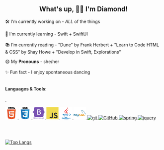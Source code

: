 ### <h2 align="center">What's up, 👋🏾 I'm Diamond!</h2>

<!--
**dlmeredi/dlmeredi** is a ✨ _special_ ✨ repository because its `README.md` (this file) appears on your GitHub profile.

Here are some ideas to get you started:

- 🔭 I’m currently working on ...
- 🌱 I’m currently learning ...
- 👯 I’m looking to collaborate on ...
- 🤔 I’m looking for help with ...
- 💬 Ask me about ...
- 📫 How to reach me: ...
- 😄 Pronouns: ...
- ⚡ Fun fact: ...
-->
<!-- <center><h4>Software developer with years of customer service experience and strong problem solving skills. A natural curiosity for technology coupled with the desire to seek out a challenging new career led to the decision to transition into web development. Looking forward to the opportunity to leverage my knack for problem solving and technical skills to work for an employer with a strong desire to develop future leaders.</h4></center>
<br> -->

🛠 I'm currently working on - *ALL* of the things <br><br>
🌱 I'm currently learning - Swift + SwiftUI <br><br>
📚 I'm currently reading - "Dune" by Frank Herbert + "Learn to Code HTML & CSS" by Shay Howe + "Develop in Swift, Explorations"
<!-- 📩 Connect with me -  <a href="https://www.linkedin.com/in/diamond-meredith/
" target="blank"><img align="center" src="https://raw.githubusercontent.com/rahuldkjain/github-profile-readme-generator/master/src/images/icons/Social/linked-in-alt.svg" alt="https://www.linkedin.com/in/diamond-meredith/" height="20" width="30" /></a><br><br> -->
😄 My <b>Pronouns</b> - she/her <br><br>
✨ Fun fact - I enjoy spontaneous dancing <br><br>
<h4 align="left">Languages & Tools:</h4>. 
<p align="left"><a href="https://html.spec.whatwg.org/multipage/" target="_blank"> <img src="https://raw.githubusercontent.com/devicons/devicon/master/icons/html5/html5-original-wordmark.svg" alt="html5" width="40" height="40"/> </a> 
  <a href="https://www.w3schools.com/css/" target="_blank"> <img src="https://raw.githubusercontent.com/devicons/devicon/master/icons/css3/css3-original-wordmark.svg" alt="css3" width="40" height="40"/> </a>
  <a href="https://getbootstrap.com" target="_blank"> <img src="https://raw.githubusercontent.com/devicons/devicon/master/icons/bootstrap/bootstrap-plain-wordmark.svg" alt="bootstrap" width="40" height="40"/> </a> 
   <a href="https://developer.mozilla.org/en-US/docs/Web/JavaScript" target="_blank"> <img src="https://raw.githubusercontent.com/devicons/devicon/master/icons/javascript/javascript-original.svg" alt="javascript" width="40" height="40"/> </a> 
  <a href="https://www.java.com" target="_blank"> <img src="https://raw.githubusercontent.com/devicons/devicon/master/icons/java/java-original.svg" alt="java" width="40" height="40"/> </a> 
    <a href="https://www.mysql.com/" target="_blank"> <img src="https://raw.githubusercontent.com/devicons/devicon/master/icons/mysql/mysql-original-wordmark.svg" alt="mysql" width="40" height="40"/> </a> 
  <a href="https://git-scm.com/" target="_blank"> <img src="https://www.vectorlogo.zone/logos/git-scm/git-scm-icon.svg" alt="git" width="40" height="40"/> </a> 
  <a href="https://github.com/" target="_blank"><img src="https://www.vectorlogo.zone/logos/github/github-icon.svg" alt="GitHub" width="40" height="40"/> </a>
  <a href="https://spring.io/" target="_blank"> <img src="https://www.vectorlogo.zone/logos/springio/springio-icon.svg" alt="spring" width="40" height="40"/> </a> 
  <a href="https://jquery.com/" target="_blank"><img src="https://www.vectorlogo.zone/logos/jquery/jquery-vertical.svg" alt="jquery" width="40" height="40"/> </a>
</p>
<br>
<br>



[![Top Langs](https://github-readme-stats.vercel.app/api/top-langs/?username=dlmeredi&layout=compact)](https://github.com/anuraghazra/github-readme-stats)
  
  
<br><br>
  
           


